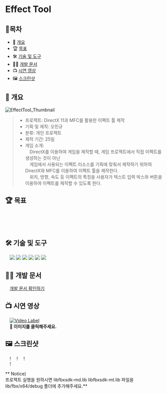 # Effect Tool
## 📙목차
- 📝 [개요](#-개요)
- 🏆 [목표](#-목표)
- 🛠 [기술 및 도구](#-기술-및-도구)
- 🧑‍💻 [개발 문서](#-개발-문서)
- 📺 [시연 영상](#-시연-영상)
- 🖼️ [스크린샷](#%EF%B8%8F-스크린샷)

## 📝 개요
![EffectTool_Thumbnail](https://user-images.githubusercontent.com/16281218/218702104-19e47381-6c84-476e-9662-d233968656a7.png)    
> - 프로젝트: DirectX 11과 MFC를 활용한 이펙트 툴 제작      
> - 기획 및 제작: 오민규   
> - 분류: 개인 프로젝트   
> - 제작 기간: 25일    
> - 게임 소개:   
> &emsp;DirectX를 이용하여 게임을 제작할 때, 게임 프로젝트에서 직접 이펙트를 생성하는 것이 아닌    
> &emsp;게임에서 사용되는 이펙트 리소스를 기획에 맞춰서 제작하기 위하여 DirectX와 MFC를 이용하여 이펙트 툴을 제작한다.    
> &emsp;위치, 방향, 속도 등 이펙트의 특징을 사용자가 텍스트 입력 박스와 버튼을 이용하여 이펙트를 제작할 수 있도록 한다.    

## 🏆 목표      
&emsp;    
&emsp;    
&emsp;     


## 🛠 기술 및 도구   
&emsp;<img src="https://img.shields.io/badge/C-A8B9CC?style=flat-square&&logo=c&logoColor=white"/> 
<img src="https://img.shields.io/badge/C++-00599C?style=flat-square&&logo=cplusplus&logoColor=white"/> 
<img src="https://img.shields.io/badge/Window API-0078D6?style=flat-square&&logo=Windows&logoColor=white"/> 
<img src="https://img.shields.io/badge/-MFC-red?style=flat-square&&logo=Microsoft&logoColor=white"/> 
<img src="https://img.shields.io/badge/-DirectX-black?style=flat-square&&logo=Microsoft&logoColor=white"/> 
<img src="https://img.shields.io/badge/Visual Studio-5C2D91?style=flat-square&&logo=Visual Studio&logoColor=white"/>    

## 🧑‍💻 개발 문서
&emsp;[개발 문서 확인하기](https://github.com/MingyuOh/EffectTool/tree/main/Document)
 
 
## 📺 시연 영상
&emsp;[![Video Label](https://user-images.githubusercontent.com/16281218/218701661-20602342-d82e-4e7d-b7f8-a64dbdc82337.png)](https://youtu.be/GfTfRzlZWFo)        
&emsp;**🔼 이미지를 클릭해주세요.**    

## 🖼️ 스크린샷
&emsp;!
&emsp;!
&emsp;!    
&emsp;!


** Notice)    
프로젝트 실행을 원하시면 
libfbxsdk-md.lib libfbxsdk-mt.lib 파일을 
lib/fbx/x64/debug 폴더에 추가해주세요.**
